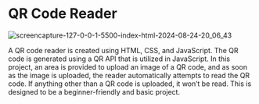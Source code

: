 # QR Code Reader

![screencapture-127-0-0-1-5500-index-html-2024-08-24-20_06_43](https://github.com/user-attachments/assets/27c87add-e72d-499c-a1ce-cb2437f198af)

A QR code reader is created using HTML, CSS, and JavaScript.
The QR code is generated using a QR API that is utilized in JavaScript. 
In this project, an area is provided to upload an image of a QR code, and as soon as the image is uploaded, the reader automatically attempts to read the QR code. 
If anything other than a QR code is uploaded, it won’t be read. This is designed to be a beginner-friendly and basic project.
